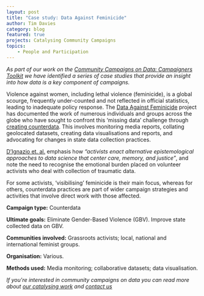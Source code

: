 ```yaml
---
layout: post
title: "Case study: Data Against Feminicide"
author: Tim Davies 
category: blog
featured: true
projects: Catalysing Community Campaigns
topics:
    - People and Participation
---
```

_As part of our work on the [Community Campaigns on Data: Campaigners Toolkit](https://docs.google.com/document/d/1nnBDI-BIgG4B3WEYKSog2-yJEXpw7OIglBHXDap-q1g/edit?tab=t.0#heading=h.jgmduqp1336) we have identified a series of case studies that provide an insight into how data is a key component of campaigns._

<!--more-->

Violence against women, including lethal violence (feminicide), is a global scourge, frequently under-counted and not reflected in official statistics, leading to inadequate policy response. The [Data Against Feminicide](https://dusp.mit.edu/projects/data-against-feminicide) project has documented the work of numerous individuals and groups across the globe who have sought to confront this ‘missing data’ challenge through [creating counterdata](https://mitpressonpubpub.mitpress.mit.edu/pub/cf-chap2/release/3?readingCollection=16608c58). This involves monitoring media reports, collating geolocated datasets, creating data visualisations and reports, and advocating for changes in state data collection practices. 

[D’Ignazio et. al.](https://www.cell.com/patterns/fulltext/S2666-3899(22)00127-1?_returnURL=https://linkinghub.elsevier.com/retrieve/pii/S2666389922001271?showall%3Dtrue) emphasis how _“activists enact alternative epistemological approaches to data science that center care, memory, and justice”_, and note the need to recognise the emotional burden placed on volunteer activists who deal with collection of traumatic data. 

For some activists, ‘visibilising’ feminicide is their main focus, whereas for others, counterdata practices are part of wider campaign strategies and activities that involve direct work with those affected. 

**Campaign type:** Counterdata

**Ultimate goals:** Eliminate Gender-Based Violence (GBV). Improve state collected data on GBV.

**Communities involved:** Grassroots activists; local, national and international feminist groups.

**Organisation:** Various.

**Methods used:** Media monitoring; collaborative datasets; data visualisation.

_If you're interested in community campaigns on data you can read more about [our catalysing work](https://connectedbydata.org/projects/2023-catalysing-communities) and [contact us](mailto:tim@connectedbydata.org)_